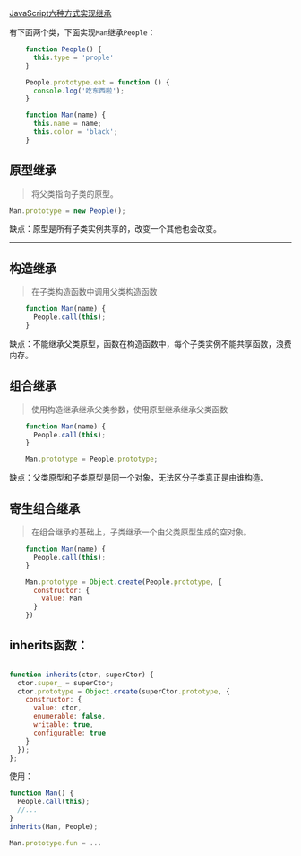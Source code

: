 [JavaScript六种方式实现继承](https://segmentfault.com/a/1190000016708006)

有下面两个类，下面实现`Man`继承`People`：

```js
    function People() {
      this.type = 'prople'
    }

    People.prototype.eat = function () {
      console.log('吃东西啦');
    }

    function Man(name) {
      this.name = name;
      this.color = 'black';
    }

```

## 原型继承

> 将父类指向子类的原型。

```js
Man.prototype = new People();
```

缺点：原型是所有子类实例共享的，改变一个其他也会改变。

---

## 构造继承

> 在子类构造函数中调用父类构造函数

```js
    function Man(name) {
      People.call(this);
    }
```

缺点：不能继承父类原型，函数在构造函数中，每个子类实例不能共享函数，浪费内存。

## 组合继承

> 使用构造继承继承父类参数，使用原型继承继承父类函数

```js
    function Man(name) {
      People.call(this);
    }

    Man.prototype = People.prototype;
```

缺点：父类原型和子类原型是同一个对象，无法区分子类真正是由谁构造。

## 寄生组合继承

> 在组合继承的基础上，子类继承一个由父类原型生成的空对象。

```js
    function Man(name) {
      People.call(this);
    }

    Man.prototype = Object.create(People.prototype, {
      constructor: {
        value: Man
      }
    })

```


## inherits函数：

```js

function inherits(ctor, superCtor) {
  ctor.super_ = superCtor;
  ctor.prototype = Object.create(superCtor.prototype, {
    constructor: {
      value: ctor,
      enumerable: false,
      writable: true,
      configurable: true
    }
  });
}; 
```

使用：

```js
function Man() {
  People.call(this);
  //...
}
inherits(Man, People);

Man.prototype.fun = ...

```



